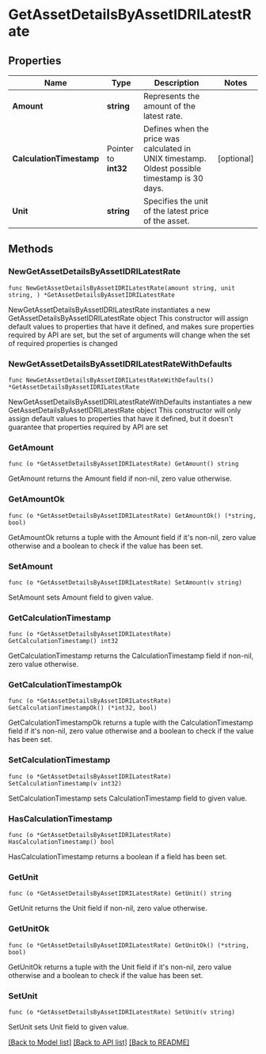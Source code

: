 # GetAssetDetailsByAssetIDRILatestRate

## Properties

Name | Type | Description | Notes
------------ | ------------- | ------------- | -------------
**Amount** | **string** | Represents the amount of the latest rate. | 
**CalculationTimestamp** | Pointer to **int32** | Defines when the price was calculated in UNIX timestamp. Oldest possible timestamp is 30 days. | [optional] 
**Unit** | **string** | Specifies the unit of the latest price of the asset. | 

## Methods

### NewGetAssetDetailsByAssetIDRILatestRate

`func NewGetAssetDetailsByAssetIDRILatestRate(amount string, unit string, ) *GetAssetDetailsByAssetIDRILatestRate`

NewGetAssetDetailsByAssetIDRILatestRate instantiates a new GetAssetDetailsByAssetIDRILatestRate object
This constructor will assign default values to properties that have it defined,
and makes sure properties required by API are set, but the set of arguments
will change when the set of required properties is changed

### NewGetAssetDetailsByAssetIDRILatestRateWithDefaults

`func NewGetAssetDetailsByAssetIDRILatestRateWithDefaults() *GetAssetDetailsByAssetIDRILatestRate`

NewGetAssetDetailsByAssetIDRILatestRateWithDefaults instantiates a new GetAssetDetailsByAssetIDRILatestRate object
This constructor will only assign default values to properties that have it defined,
but it doesn't guarantee that properties required by API are set

### GetAmount

`func (o *GetAssetDetailsByAssetIDRILatestRate) GetAmount() string`

GetAmount returns the Amount field if non-nil, zero value otherwise.

### GetAmountOk

`func (o *GetAssetDetailsByAssetIDRILatestRate) GetAmountOk() (*string, bool)`

GetAmountOk returns a tuple with the Amount field if it's non-nil, zero value otherwise
and a boolean to check if the value has been set.

### SetAmount

`func (o *GetAssetDetailsByAssetIDRILatestRate) SetAmount(v string)`

SetAmount sets Amount field to given value.


### GetCalculationTimestamp

`func (o *GetAssetDetailsByAssetIDRILatestRate) GetCalculationTimestamp() int32`

GetCalculationTimestamp returns the CalculationTimestamp field if non-nil, zero value otherwise.

### GetCalculationTimestampOk

`func (o *GetAssetDetailsByAssetIDRILatestRate) GetCalculationTimestampOk() (*int32, bool)`

GetCalculationTimestampOk returns a tuple with the CalculationTimestamp field if it's non-nil, zero value otherwise
and a boolean to check if the value has been set.

### SetCalculationTimestamp

`func (o *GetAssetDetailsByAssetIDRILatestRate) SetCalculationTimestamp(v int32)`

SetCalculationTimestamp sets CalculationTimestamp field to given value.

### HasCalculationTimestamp

`func (o *GetAssetDetailsByAssetIDRILatestRate) HasCalculationTimestamp() bool`

HasCalculationTimestamp returns a boolean if a field has been set.

### GetUnit

`func (o *GetAssetDetailsByAssetIDRILatestRate) GetUnit() string`

GetUnit returns the Unit field if non-nil, zero value otherwise.

### GetUnitOk

`func (o *GetAssetDetailsByAssetIDRILatestRate) GetUnitOk() (*string, bool)`

GetUnitOk returns a tuple with the Unit field if it's non-nil, zero value otherwise
and a boolean to check if the value has been set.

### SetUnit

`func (o *GetAssetDetailsByAssetIDRILatestRate) SetUnit(v string)`

SetUnit sets Unit field to given value.



[[Back to Model list]](../README.md#documentation-for-models) [[Back to API list]](../README.md#documentation-for-api-endpoints) [[Back to README]](../README.md)


